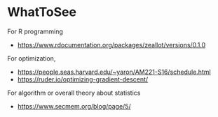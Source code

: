 # WhatToSee

For R programming
- https://www.rdocumentation.org/packages/zeallot/versions/0.1.0

For optimization,
-  https://people.seas.harvard.edu/~yaron/AM221-S16/schedule.html
-  https://ruder.io/optimizing-gradient-descent/

For algorithm or overall theory about statistics
- https://www.secmem.org/blog/page/5/
